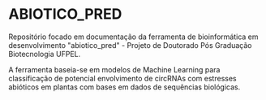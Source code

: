 # ABIOTICO_PRED


Repositório focado em documentação da ferramenta de bioinformática em desenvolvimento "abiotico_pred" - Projeto de Doutorado Pós Graduação Biotecnologia UFPEL.

A ferramenta baseia-se em modelos de Machine Learning para classificação de potencial envolvimento de circRNAs com estresses abióticos em plantas com bases em dados de sequências biológicas.